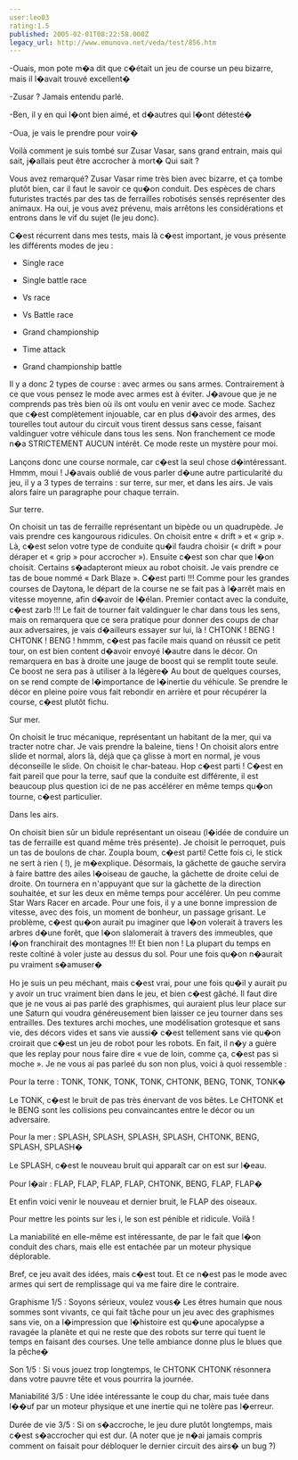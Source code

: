 ```yaml
---
user:leo03
rating:1.5
published: 2005-02-01T08:22:58.000Z
legacy_url: http://www.emunova.net/veda/test/856.htm
---
```

-Ouais, mon pote m�a dit que c�était un jeu de course un peu bizarre, mais il l�avait trouvé excellent�  

-Zusar ? Jamais entendu parlé.  

-Ben, il y en qui l�ont bien aimé, et d�autres qui l�ont détesté�  

-Oua, je vais le prendre pour voir�  

  

Voilà comment je suis tombé sur Zusar Vasar, sans grand entrain, mais qui sait, j�allais peut être accrocher à mort� Qui sait ?  

  

Vous avez remarqué? Zusar Vasar rime très bien avec bizarre, et ça tombe plutôt bien, car il faut le savoir ce qu�on conduit. Des espèces de chars futuristes tractés par des tas de ferrailles robotisés sensés représenter des animaux. Ha oui, je vous avez prévenu, mais arrêtons les considérations et entrons dans le vif du sujet (le jeu donc).  

C�est récurrent dans mes tests, mais là c�est important, je vous présente les différents modes de jeu :  

- Single race  

- Single battle race  

- Vs race  

- Vs Battle race  

- Grand championship  

- Time attack  

- Grand championship battle  

  

Il y a donc 2 types de course : avec armes ou sans armes. Contrairement à ce que vous pensez le mode avec armes est à éviter. J�avoue que je ne comprends pas très bien où ils ont voulu en venir avec ce mode. Sachez que c�est complètement injouable, car en plus d�avoir des armes, des tourelles tout autour du circuit vous tirent dessus sans cesse, faisant valdinguer votre véhicule dans tous les sens. Non franchement ce mode n�a STRICTEMENT AUCUN intérêt. Ce mode reste un mystère pour moi.  

  

Lançons donc une course normale, car c�est la seul chose d�intéressant. Hmmm, moui ! J�avais oublié de vous parler d�une autre particularité du jeu, il y a 3 types de terrains : sur terre, sur mer, et dans les airs. Je vais alors faire un paragraphe pour chaque terrain.  

  

Sur terre.  

On choisit un tas de ferraille représentant un bipède ou un quadrupède. Je vais prendre ces kangourous ridicules. On choisit entre « drift » et « grip ». Là, c�est selon votre type de conduite qu�il faudra choisir (« drift » pour déraper et « grip » pour accrocher »). Ensuite c�est son char que l�on choisit. Certains s�adapteront mieux au robot choisit. Je vais prendre ce tas de boue nommé « Dark Blaze ». C�est parti !!! Comme pour les grandes courses de Daytona, le départ de la course ne se fait pas à l�arrêt mais en vitesse moyenne, afin d�avoir de l�élan. Premier contact avec la conduite, c�est zarb !!! Le fait de tourner fait valdinguer le char dans tous les sens, mais on remarquera que ce sera pratique pour donner des coups de char aux adversaires, je vais d�ailleurs essayer sur lui, là ! CHTONK ! BENG ! CHTONK ! BENG ! hmmm, c�est pas facile mais quand on réussit ce petit tour, on est bien content d�avoir envoyé l�autre dans le décor. On remarquera en bas à droite une jauge de boost qui se remplit toute seule. Ce boost ne sera pas à utiliser à la légère� Au bout de quelques courses, on se rend compte de l�importance de l�inertie du véhicule. Se prendre le décor en pleine poire vous fait rebondir en arrière et pour récupérer la course, c�est plutôt fichu.  

  

Sur mer.  

On choisit le truc mécanique, représentant un habitant de la mer, qui va tracter notre char. Je vais prendre la baleine, tiens ! On choisit alors entre slide et normal, alors là, déjà que ça glisse à mort en normal, je vous déconseille le slide. On choisit le char-bateau. Hop c�est parti ! C�est en fait pareil que pour la terre, sauf que la conduite est différente, il est beaucoup plus question ici de ne pas accélérer en même temps qu�on tourne, c�est particulier.  

  

Dans les airs.  

On choisit bien sûr un bidule représentant un oiseau (l�idée de conduire un tas de ferraille est quand même très présente). Je choisit le perroquet, puis un tas de boulons de char. Zoupla boum, c�est parti! Cette fois ci, le stick ne sert à rien ( !), je m�explique. Désormais, la gâchette de gauche servira à faire battre des ailes l�oiseau de gauche, la gâchette de droite celui de droite. On tournera en n'appuyant que sur la gâchette de la direction souhaitée, et sur les deux en même temps pour accélérer. Un peu comme Star Wars Racer en arcade. Pour une fois, il y a une bonne impression de vitesse, avec des fois, un moment de bonheur, un passage grisant. Le problème, c�est qu�on aurait pu imaginer que l�on volerait à travers les arbres d�une forêt, que l�on slalomerait à travers des immeubles, que l�on franchirait des montagnes !!! Et bien non ! La plupart du temps en reste coltiné à voler juste au dessus du sol. Pour une fois qu�on n�aurait pu vraiment s�amuser�  

  

Ho je suis un peu méchant, mais c�est vrai, pour une fois qu�il y aurait pu y avoir un truc vraiment bien dans le jeu, et bien c�est gâché. Il faut dire que je ne vous ai pas parlé des graphismes, qui auraient plus leur place sur une Saturn qui voudra généreusement bien laisser ce jeu tourner dans ses entrailles. Des textures archi moches, une modélisation grotesque et sans vie, des décors vides et sans vie aussi� c�est tellement sans vie qu�on croirait que c�est un jeu de robot pour les robots. En fait, il n�y a guère que les replay pour nous faire dire « vue de loin, comme ça, c�est pas si moche ». Je ne vous ai pas parleé du son non plus, voici à quoi ressemble :  

  

Pour la terre : TONK, TONK, TONK, TONK, CHTONK, BENG, TONK, TONK�  

Le TONK, c�est le bruit de pas très énervant de vos bêtes. Le CHTONK et le BENG sont les collisions peu convaincantes entre le décor ou un adversaire.  

  

Pour la mer : SPLASH, SPLASH, SPLASH, SPLASH, CHTONK, BENG, SPLASH, SPLASH�  

Le SPLASH, c�est le nouveau bruit qui apparaît car on est sur l�eau.  

  

Pour l�air : FLAP, FLAP, FLAP, FLAP, CHTONK, BENG, FLAP, FLAP�  

Et enfin voici venir le nouveau et dernier bruit, le FLAP des oiseaux.  

  

Pour mettre les points sur les i, le son est pénible et ridicule. Voilà !  

  

La maniabilité en elle-même est intéressante, de par le fait que l�on conduit des chars, mais elle est entachée par un moteur physique déplorable.  

  

Bref, ce jeu avait des idées, mais c�est tout. Et ce n�est pas le mode avec armes qui sert de remplissage qui va me faire dire le contraire.  

  

Graphisme 1/5 : Soyons sérieux, voulez vous� Les êtres humain que nous sommes sont vivants, ce qui fait tâche pour un jeu avec des graphismes sans vie, on a l�impression que l�histoire est qu�une apocalypse a ravagée la planète et qui ne reste que des robots sur terre qui tuent le temps en faisant des courses. Une telle ambiance donne plus le blues que la pêche�  

  

Son 1/5 : Si vous jouez trop longtemps, le CHTONK CHTONK résonnera dans votre pauvre tête et vous pourrira la journée.  

  

Maniabilité 3/5 : Une idée intéressante le coup du char, mais tuée dans l��uf par un moteur physique et une inertie qui ne tolère pas l�erreur.  

  

Durée de vie 3/5 : Si on s�accroche, le jeu dure plutôt longtemps, mais c�est s�accrocher qui est dur. (A noter que je n�ai jamais compris comment on faisait pour débloquer le dernier circuit des airs� un bug ?)